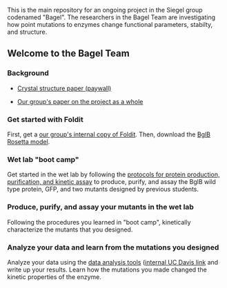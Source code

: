 This is the main repository for an ongoing project in the Siegel group codenamed "Bagel". The researchers in the Bagel Team are investigating how point mutations to enzymes change functional parameters, stabilty, and structure. 

## Welcome to the Bagel Team 

### Background 

+ [Crystal structure paper (paywall)](http://www.sciencedirect.com/science/article/pii/S0022283607007413)

+ [Our group's paper on the project as a whole](http://journals.plos.org/plosone/article?id=10.1371%2Fjournal.pone.0147596)

### Get started with Foldit

First, get a [our group's internal copy of Foldit](http://fold.it/dist/internal/build/). Then, download the [BglB Rosetta model](http://github.com/dacarlin/bagel-foldit). 

### Wet lab "boot camp"

Get started in the wet lab by following the [protocols for protein production, purification, and kinetic assay](http://github.com/dacarlin/bagel-protocol) to produce, purify, and assay the BglB wild type protein, GFP, and two mutants designed by previous students. 

### Produce, purify, and assay your mutants in the wet lab

Following the procedures you learned in "boot camp", kinetically characterize the mutants that you designed. 

### Analyze your data and learn from the mutations you designed

Analyze your data using the [data analysis tools](http://github.com/dacarlin/bagel-fitter) ([internal UC Davis link](http://bagel.genomecenter.ucdavis.edu) and write up your results. Learn how the mutations you made changed the kinetic properties of the enzyme. 


